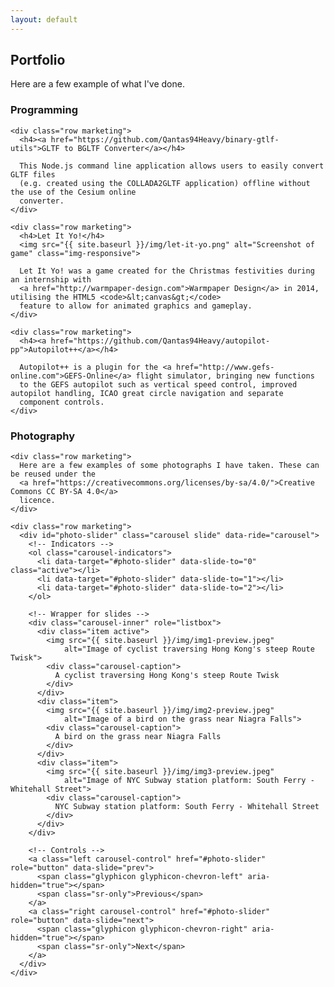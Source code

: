 ```yaml
---
layout: default
---
```


## Portfolio

<p>Here are a few example of what I've done.</p>

<div class="row">
  <div class="col-lg-6">
    <h3>Programming</h3>

    <div class="row marketing">
      <h4><a href="https://github.com/Qantas94Heavy/binary-gtlf-utils">GLTF to BGLTF Converter</a></h4>

      This Node.js command line application allows users to easily convert GLTF files
      (e.g. created using the COLLADA2GLTF application) offline without the use of the Cesium online
      converter.
    </div>

    <div class="row marketing">
      <h4>Let It Yo!</h4>
      <img src="{{ site.baseurl }}/img/let-it-yo.png" alt="Screenshot of game" class="img-responsive">

      Let It Yo! was a game created for the Christmas festivities during an internship with
      <a href="http://warmpaper-design.com">Warmpaper Design</a> in 2014, utilising the HTML5 <code>&lt;canvas&gt;</code>
      feature to allow for animated graphics and gameplay.
    </div>

    <div class="row marketing">
      <h4><a href="https://github.com/Qantas94Heavy/autopilot-pp">Autopilot++</a></h4>

      Autopilot++ is a plugin for the <a href="http://www.gefs-online.com">GEFS-Online</a> flight simulator, bringing new functions
      to the GEFS autopilot such as vertical speed control, improved autopilot handling, ICAO great circle navigation and separate
      component controls.
    </div>
  </div>

  <div class="col-lg-6">
    <h3>Photography</h3>

    <div class="row marketing">
      Here are a few examples of some photographs I have taken. These can be reused under the
      <a href="https://creativecommons.org/licenses/by-sa/4.0/">Creative Commons CC BY-SA 4.0</a>
      licence.
    </div>

    <div class="row marketing">
      <div id="photo-slider" class="carousel slide" data-ride="carousel">
        <!-- Indicators -->
        <ol class="carousel-indicators">
          <li data-target="#photo-slider" data-slide-to="0" class="active"></li>
          <li data-target="#photo-slider" data-slide-to="1"></li>
          <li data-target="#photo-slider" data-slide-to="2"></li>
        </ol>

        <!-- Wrapper for slides -->
        <div class="carousel-inner" role="listbox">
          <div class="item active">
            <img src="{{ site.baseurl }}/img/img1-preview.jpeg"
                alt="Image of cyclist traversing Hong Kong's steep Route Twisk">
            <div class="carousel-caption">
              A cyclist traversing Hong Kong's steep Route Twisk
            </div>
          </div>
          <div class="item">
            <img src="{{ site.baseurl }}/img/img2-preview.jpeg"
                alt="Image of a bird on the grass near Niagra Falls">
            <div class="carousel-caption">
              A bird on the grass near Niagra Falls
            </div>
          </div>
          <div class="item">
            <img src="{{ site.baseurl }}/img/img3-preview.jpeg"
                alt="Image of NYC Subway station platform: South Ferry - Whitehall Street">
            <div class="carousel-caption">
              NYC Subway station platform: South Ferry - Whitehall Street
            </div>
          </div>
        </div>

        <!-- Controls -->
        <a class="left carousel-control" href="#photo-slider" role="button" data-slide="prev">
          <span class="glyphicon glyphicon-chevron-left" aria-hidden="true"></span>
          <span class="sr-only">Previous</span>
        </a>
        <a class="right carousel-control" href="#photo-slider" role="button" data-slide="next">
          <span class="glyphicon glyphicon-chevron-right" aria-hidden="true"></span>
          <span class="sr-only">Next</span>
        </a>
      </div>
    </div>
  </div>
</div>
